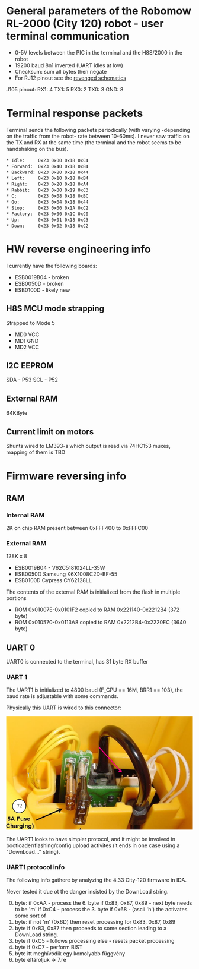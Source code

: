 # General parameters of the Robomow RL-2000 (City 120) robot - user terminal communication
 * 0-5V levels between the PIC in the terminal and the H8S/2000 in the robot
 * 19200 baud 8n1 inverted (UART idles at low)
 * Checksum: sum all bytes then negate
 * For RJ12 pinout see the [revenged schematics](https://github.com/martonmiklos/robomow_city120_reveng/blob/master/robomow_city120_terminal.sch)
 
 J105 pinout:
 RX1: 4
 TX1: 5
 RX0: 2
 TX0: 3
 GND: 8
 
# Terminal response packets

Terminal sends the following packets periodically (with varying -depending on the traffic from the robot- rate between 10-60ms). 
I never saw traffic on the TX and RX at the same time (the terminal and the robot seems to be handshaking on the bus).

```
* Idle:     0x23 0x00 0x18 0xC4
* Forward:  0x23 0x40 0x18 0x84
* Backward: 0x23 0x80 0x18 0x44
* Left:     0x23 0x10 0x18 0xB4
* Right:    0x23 0x20 0x18 0xA4
* Rabbit:   0x23 0x00 0x19 0xC3
* C:        0x23 0x08 0x18 0xBC
* Go:       0x23 0x04 0x18 0x44
* Stop:     0x23 0x00 0x1A 0xC2
* Factory:  0x23 0x00 0x1C 0xC0
* Up:       0x23 0x01 0x18 0xC3
* Down:     0x23 0x02 0x18 0xC2
```

# HW reverse engineering info

I currently have the following boards:
* ESB0019B04 - broken
* ESB0050D - broken
* ESB0100D - likely new

## H8S MCU mode strapping

Strapped to Mode 5
- MD0 VCC
- MD1 GND
- MD2 VCC

## I2C EEPROM

SDA - P53
SCL - P52

## External RAM

64KByte

## Current limit on motors

Shunts wired to LM393-s which output is read via 74HC153 muxes, mapping of them is TBD

# Firmware reversing info

## RAM

### Internal RAM
2K on chip RAM present between 0xFFF400 to 0xFFFC00

### External RAM

128K x 8

- ESB0019B04 - V62C5181024LL-35W
- ESB0050D Samsung K6X1008C2D-BF-55
- ESB0100D Cypress CY62128LL

The contents of the external RAM is initialized from the flash in multiple portions

- ROM 0x01007E-0x0101F2 copied to RAM 0x221140-0x2212B4 (372 byte)
- ROM 0x010570-0x0113A8 copied to RAM 0x2212B4-0x2220EC (3640 byte)

## UART 0

UART0 is connected to the terminal, has 31 byte RX buffer

### UART 1

The UART1 is initialized to 4800 baud (F_CPU == 16M, BRR1 == 103), the baud rate is adjustable with some commands.

Physically this UART is wired to this connector:

![RnD UART](imgs/rnd_uart1.png)

The UART1 looks to have simpler protocol, and it might be involved in bootloader/flashing/config upload activites (it ends in one case using a "DownLoad..." string).

### UART1 protocol info

The following info gathere by analyzing the 4.33 City-120 firmware in IDA.

Never tested it due ot the danger insisted by the DownLoad string.

0. byte: 
    if 0xAA - process the 6. byte
    if 0x83, 0x87, 0x89 - next byte needs to be 'm'
    if 0xC4 - process the 3. byte
    if 0x68 - (ascii 'h') the activates some sort of 
1. byte: if not 'm' (0x6D) then reset processing for 0x83, 0x87, 0x89
2. byte
    if 0x83, 0x87 then proceeds to some section leading to a DownLoad string.
3. byte
    if 0xC5 - follows processing
    else - resets packet processing
4. byte
    if 0xC7 - perform BIST
5. byte
    itt meghívódik egy komolyabb függvény
6. byte
    eltároljuk -> 7.re

